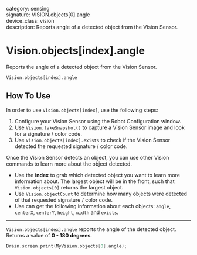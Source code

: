 category: sensing  
signature: VISION.objects[0].angle  
device_class: vision  
description: Reports angle of a detected object from the Vision Sensor. 

# Vision.objects[index].angle

Reports the angle of a detected object from the Vision Sensor.

```cpp
Vision.objects[index].angle
```

## How To Use

In order to use `Vision.objects[index]`, use the following steps:

1. Configure your Vision Sensor using the Robot Configuration window.
2. Use `Vision.takeSnapshot()` to capture a Vision Sensor image and look for a signature / color code.
3. Use `Vision.objects[index].exists` to check if the Vision Sensor detected the requested signature / color code. 

Once the Vision Sensor detects an object, you can use other Vision commands to learn more about the object detected. 

* Use the **index** to grab which detected object you want to learn more information about. The largest object will be in the front, such that `Vision.objects[0]` returns the largest object.
* Use `Vision.objectCount` to determine how many objects were detected of that requested signature / color code.
* Use can get the following information about each objects: `angle`, `centerX`, `centerY`, `height`, `width` and `exists`.

---

`Vision.objects[index].angle` reports the angle of the detected object. Returns a value of **0 - 180 degrees**.

```cpp
Brain.screen.print(MyVision.objects[0].angle);
```
<advanced>
</advanced>